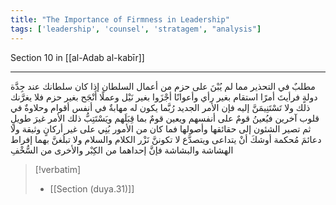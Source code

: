 ```yaml
---
title: "The Importance of Firmness in Leadership"
tags: ['leadership', 'counsel', 'stratagem', "analysis"]
---
```


 Section 10 in [[al-Adab al-kabīr]]

---
مطلبٌ في التحذير مما لم يُبْنَ على حزم من أعمال السلطان إذا كان سلطانك عند جِدَّة دولةٍ فرأيتَ أمرًا استقام بغير رأي وأعوانًا أجْزَوا بغير نَيْل وعملًا أَنْجَح بغير حزم فلا يغرَّنك ذلك ولا تَسْتَنِيمَنَّ إليه فإن الأمر الجديد رُبَّما يكون له مهابةٌ في أنفس أقوام وحلاوةٌ في قلوب آخرين فيُعينُ قومٌ على أنفسهم ويعين قومٌ بما قِبَلَهم ويَسْتَتِبُّ ذلك الأمر غيرَ طويلٍ ثم تصير الشئون إلى حقائقها وأصولها  فما كان من الأمور بُنِي على غير أركانٍ وثيقة ولا دعائمَ مُحكمة أوشكَ أنْ يتداعى ويتصدَّع  لا تكوننَّ نَزْر الكلام والسلام ولا تبلُغنَّ بهما إفراط الهشاشة والبشاشة فإنَّ إحداهما من الكِبْر والأخرى من السُّخْفِ

> [!verbatim]
> - [[Section (duya.31)]]

